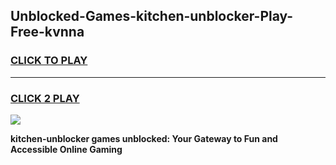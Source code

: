 
## Unblocked-Games-kitchen-unblocker-Play-Free-kvnna
<h3>
<a href="https://premium76.site?title=kitchen-unblocker&ref=12A">CLICK TO PLAY</a></h3>
<hr>

<h3>
<a href="https://premium76.site?title=kitchen-unblocker&ref=12A">CLICK 2 PLAY</a>
  
</h3>

<a href="https://premium76.site?title=kitchen-unblocker&ref=12A"><img src="https://clearcache.store/games.png"></a>


**kitchen-unblocker games unblocked: Your Gateway to Fun and Accessible Online Gaming**
